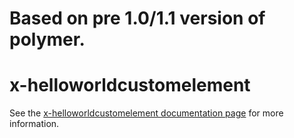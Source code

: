 
Based on pre 1.0/1.1 version of polymer.
========================================

x-helloworldcustomelement
================

See the [x-helloworldcustomelement documentation page](http://.../x-helloworldcustomelement) for more information.

